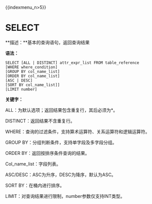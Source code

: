 {{indexmenu_n>5}}

# SELECT

**描述：**基本的查询语句，返回查询结果

**语法：**

    SELECT [ALL | DISTINCT] attr_expr_list FROM table_reference 
    [WHERE where_condition] 
    [GROUP BY col_name_list] 
    [ORDER BY col_name_list]
    [ASC | DESC] 
    [SORT BY col_name_list]] 
    [LIMIT number]

**关键字：**

ALL：为默认选项；返回结果包含重复行，其后必须为\*。

DISTINCT：返回结果不含重复行。

WHERE：查询的过滤条件，支持算术运算符、关系运算符和逻辑运算符。

GROUP BY：分组判断条件，支持单字段及多字段分组。

ORDER BY：返回按排序条件查询的结果。

Col\_name\_list：字段列表。

ASC/DESC：ASC为升序，DESC为降序，默认为ASC。

SORT BY：在桶内进行排序。

LIMIT：对查询结果进行限制，number参数仅支持INT类型。
